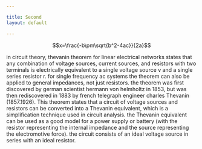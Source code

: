 ```yaml
---

title: Second
layout: default

---
```

$$x=\frac{-b\pm\sqrt{b^2-4ac}}{2a}$$

in circuit theory, thevanin theorem for linear electrical networks states that any combination of voltage sources, current sources, and resistors with two terminals is electrically equivalent to a single voltage source v and a single series resistor r. for single frequency ac systems the theorem can also be applied to general impedances, not just resistors. the theorem was first discovered by german scientist hermann von helmholtz in 1853, but was then rediscovered in 1883 by french telegraph engineer charles Thevanin (1857.1926). This theorem states that a circuit of voltage sources and resistors can be converted into a Thevanin equivalent, which is a simplification technique used in circuit analysis. the Thevanin equivalent can be used as a good model for a power supply or battery (with the resistor representing the internal impedance and the source representing the electromotive force). the circuit consists of an ideal voltage source in series with an ideal resistor.
